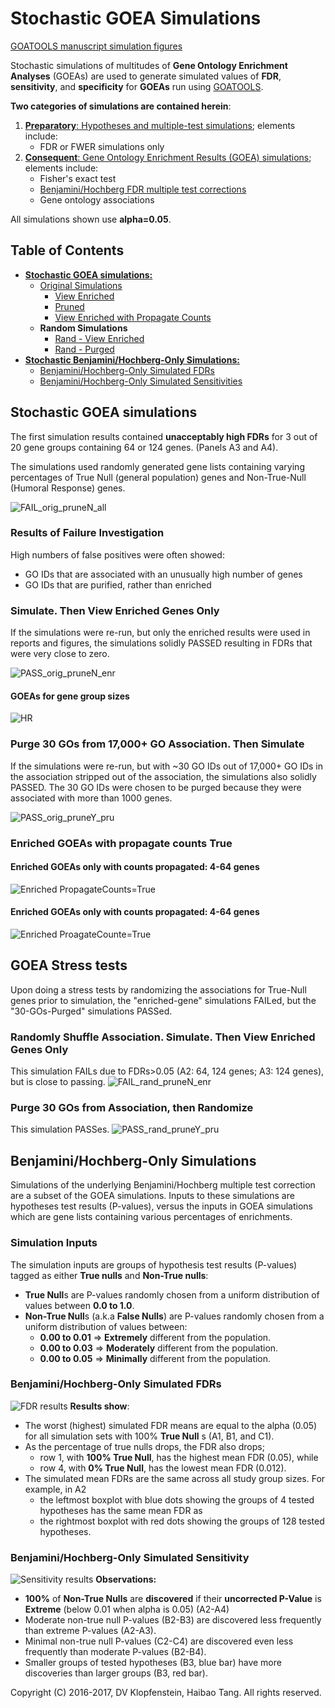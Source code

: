 # Stochastic GOEA Simulations
[GOATOOLS manuscript simulation figures](doc/md/README_ms2017.md)

Stochastic simulations of multitudes of **Gene Ontology Enrichment Analyses** (GOEAs)
are used to generate simulated values of **FDR**, **sensitivity**, and **specificity**
for **GOEAs** run using [GOATOOLS](https://github.com/tanghaibao/goatools).

**Two categories of simulations are contained herein**:
  1. [**Preparatory**: Hypotheses and multiple-test simulations](doc/md/README_figs_hypoth.md); elements include:    
       * FDR or FWER simulations only
  2. [**Consequent**: Gene Ontology Enrichment Results (GOEA) simulations](doc/md/README_goea.md); elements include:
       * Fisher's exact test
       * [Benjamini/Hochberg FDR multiple test corrections](http://www.stat.purdue.edu/~doerge/BIOINFORM.D/FALL06/Benjamini%20and%20Y%20FDR.pdf)
       * Gene ontology associations    

All simulations shown use **alpha=0.05**.


## Table of Contents
  * [**Stochastic GOEA simulations:**](#stochastic-goea-simulations-1)
    * [Original Simulations](#stochastic-goea-simulations-1)
      * [View Enriched](#simulate-and-view-enriched-genes-only)
      * [Pruned](#purge-30-gos-from-association-then-simulate)
      * [View Enriched with Propagate Counts](#view-enriched-goeas-only-with-propagate-countstrue)
    * **Random Simulations**
      * [Rand - View Enriched](#randomize-association-and-view-enriched-genes-only)
      * [Rand - Purged](#purge-30-gos-from-association-then-randomize)
  * [**Stochastic Benjamini/Hochberg-Only Simulations:**](#benjaminihochberg-only-simulations)
    * [Benjamini/Hochberg-Only Simulated FDRs](
      #benjaminihochberg-only-simulated-fdrs)
    * [Benjamini/Hochberg-Only Simulated Sensitivities](
      #benjaminihochberg-only-simulated-sensitivity)

## Stochastic GOEA simulations
The first simulation results contained **unacceptably high FDRs** for
3 out of 20 gene groups containing 64 or 124 genes. (Panels A3 and A4).

The simulations used randomly generated gene lists containing varying
percentages of True Null (general population) genes and Non-True-Null (Humoral Response) genes.

![FAIL_orig_pruneN_all](doc/md/images/fig1b_FAIL_goea_orig_noprune_ntn2_100to000_004to124_N00020_00020_humoral_rsp.png)

### Results of Failure Investigation
High numbers of false positives were often showed:
  * GO IDs that are associated with an unusually high number of genes
  * GO IDs that are purified, rather than enriched

### Simulate. Then View Enriched Genes Only
If the simulations were re-run, but only the enriched results were used in reports and figures,
the simulations solidly PASSED resulting in FDRs that were very close to zero.

![PASS_orig_pruneN_enr](doc/md/images/fig3b_PASS_goea_orig_noprune_enriched_ntn2_100to000_004to124_N00020_00020_humoral_rsp.png)
#### GOEAs for gene group sizes
![HR](doc/md/images/fig_goea_orig_noprune_enriched_ntn2_p0_100to000_028to060_N00020_00020_humoral_rsp.png)

### Purge 30 GOs from 17,000+ GO Association. Then Simulate
If the simulations were re-run, but with ~30 GO IDs out of 17,000+ GO IDs in the
association stripped out of the association, the simulations also solidly PASSED.
The 30 GO IDs were chosen to be purged because they were associated with more than 1000 genes.

![PASS_orig_pruneY_pru](doc/md/images/fig2b_PASS_goea_orig_pruned_ntn2_100to000_004to124_N00020_00020_humoral_rsp.png)

### Enriched GOEAs with propagate counts True
#### Enriched GOEAs only with counts propagated: 4-64 genes
![Enriched PropagateCounts=True](doc/md/images/fig_goea_orig_noprune_enriched_ntn2_p1_100to000_004to064_N00020_00020_humoral_rsp.png)

#### Enriched GOEAs only with counts propagated: 4-64 genes
![Enriched ProagateCounte=True](doc/md/images/fig_goea_orig_noprune_enriched_ntn2_p1_100to000_004to024_N00020_00020_humoral_rsp.png)

## GOEA Stress tests
Upon doing a stress tests by randomizing the associations for True-Null genes
prior to simulation, the "enriched-gene" simulations FAILed, but the
"30-GOs-Purged" simulations PASSed.

### Randomly Shuffle Association. Simulate. Then View Enriched Genes Only
This simulation FAILs due to FDRs>0.05 (A2: 64, 124 genes; A3: 124 genes), but is close to passing.
![FAIL_rand_pruneN_enr](doc/md/images/fig4b_FAIL_goea_rand_noprune_enriched_ntn2_100to000_004to124_N00020_00020_humoral_rsp.png)
### Purge 30 GOs from Association, then Randomize
This simulation PASSes.
![PASS_rand_pruneY_pru](doc/md/images/fig5b_PASS_goea_rand_pruned_ntn2_100to000_004to124_N00020_00020_humoral_rsp.png)


## Benjamini/Hochberg-Only Simulations
Simulations of the underlying Benjamini/Hochberg multiple test correction are a subset
of the GOEA simulations.
Inputs to these simulations are hypotheses test results (P-values), versus the
inputs in GOEA simulations which are gene lists containing various percentages of enrichments.

### Simulation Inputs
The simulation inputs are groups of hypothesis test results (P-values) tagged as 
either **True nulls** and **Non-True nulls**:
  * **True Null**s are P-values randomly chosen from a uniform distribution of values between **0.0 to 1.0**.    
  * **Non-True Null**s (a.k.a **False Nulls**) are P-values randomly chosen from a uniform distribution of values between:    
    * **0.00 to 0.01** => **Extremely** different from the population.    
    * **0.00 to 0.03** => **Moderately** different from the population.    
    * **0.00 to 0.05** => **Minimally** different from the population.    

### Benjamini/Hochberg-Only Simulated FDRs
![FDR results](doc/logs/fig_hypoth_100to025_01to05_004to128_N00100_01000_fdr_bh_fdr_actual.png)
**Results show**:
  * The worst (highest) simulated FDR means are equal to the alpha (0.05)
    for all simulation sets with 100% **True Null** s (A1, B1, and C1).    
  * As the percentage of true nulls drops, the FDR also drops;    
    * row 1, with **100% True Null**, has the highest mean FDR (0.05), while
    * row 4, with   **0% True Null**, has the lowest mean FDR (0.012).
  * The simulated mean FDRs are the same across all study group sizes. For example, in A2    
    * the leftmost boxplot with blue dots showing the groups of 4 tested hypotheses has the same mean FDR as
    * the rightmost boxplot with red dots showing the groups of 128 tested hypotheses.

### Benjamini/Hochberg-Only Simulated Sensitivity
![Sensitivity results](doc/logs/fig_hypoth_100to025_01to05_004to128_N00100_01000_fdr_bh_sensitivity.png)
**Observations:**    
* **100%** of **Non-True Nulls** are **discovered** if their **uncorrected P-Value** is **Extreme** (below 0.01 when alpha is 0.05) (A2-A4)
* Moderate non-true null P-values (B2-B3) are discovered less frequently than extreme P-values (A2-A3).
* Minimal non-true null P-values (C2-C4) are discovered even less frequently than moderate P-values (B2-B4).
* Smaller groups of tested hypotheses (B3, blue bar) have more discoveries than larger groups (B3, red bar).

Copyright (C) 2016-2017, DV Klopfenstein, Haibao Tang. All rights reserved.
